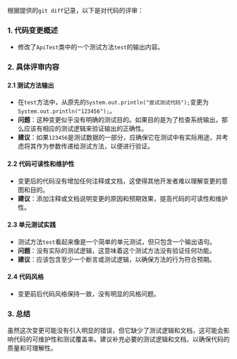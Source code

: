 根据提供的`git diff`记录，以下是对代码的评审：

### 1. 代码变更概述
- 修改了`ApiTest`类中的一个测试方法`test`的输出内容。

### 2. 具体评审内容

#### 2.1 测试方法输出
- 在`test`方法中，从原先的`System.out.println("尝试测试代码");`变更为`System.out.println("123456");`。
- **问题**：这种变更似乎没有明确的测试目的。如果目的是为了检查系统输出，那么应该有相应的测试逻辑来验证输出的正确性。
- **建议**：如果`123456`是测试数据的一部分，应确保它在测试中有实际用途，并考虑将其作为参数传递给测试方法，以便进行验证。

#### 2.2 代码可读性和维护性
- 变更后的代码没有增加任何注释或文档，这使得其他开发者难以理解变更的意图和目的。
- **建议**：添加注释或文档说明变更的原因和预期效果，提高代码的可读性和维护性。

#### 2.3 单元测试实践
- 测试方法`test`看起来像是一个简单的单元测试，但只包含一个输出语句。
- **问题**：没有实际的测试逻辑，这意味着这个测试方法没有验证任何功能。
- **建议**：应该包含至少一个断言或测试逻辑，以确保方法的行为符合预期。

#### 2.4 代码风格
- 变更前后代码风格保持一致，没有明显的风格问题。

### 3. 总结
虽然这次变更可能没有引入明显的错误，但它缺少了测试逻辑和文档，这可能会影响代码的可维护性和测试覆盖率。建议补充必要的测试逻辑和文档，以确保代码的质量和可理解性。